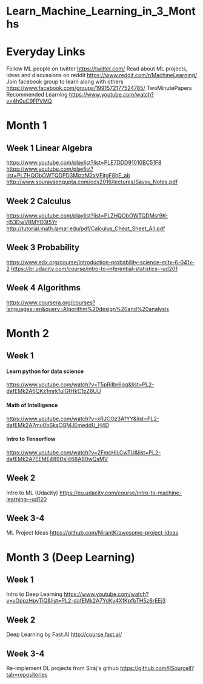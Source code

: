 # Learn_Machine_Learning_in_3_Months

# Everyday Links
Follow ML people on twitter
https://twitter.com/ 
Read about ML projects, ideas and discussions on reddit
https://www.reddit.com/r/MachineLearning/
Join facebook group to learn along with others
https://www.facebook.com/groups/1991572177524785/
TwoMinutePapers Recommended Learning
https://www.youtube.com/watch?v=4h0uC9FPVMQ

# Month 1

## Week 1 Linear Algebra
https://www.youtube.com/playlist?list=PLE7DDD91010BC51F8
https://www.youtube.com/playlist?list=PLZHQObOWTQDPD3MizzM2xVFitgF8hE_ab
http://www.souravsengupta.com/cds2016/lectures/Savov_Notes.pdf
## Week 2 Calculus
https://www.youtube.com/playlist?list=PLZHQObOWTQDMsr9K-rj53DwVRMYO3t5Yr
http://tutorial.math.lamar.edu/pdf/Calculus_Cheat_Sheet_All.pdf
## Week 3 Probability
https://www.edx.org/course/introduction-probability-science-mitx-6-041x-2
https://br.udacity.com/course/intro-to-inferential-statistics--ud201
## Week 4 Algorithms
https://www.coursera.org/courses?languages=en&query=Algorithm%20design%20and%20analysis

# Month 2

## Week 1 
#### Learn python for data science
https://www.youtube.com/watch?v=T5pRlIbr6gg&list=PL2-dafEMk2A6QKz1mrk1uIGfHkC1zZ6UU
#### Math of Intelligence
https://www.youtube.com/watch?v=xRJCOz3AfYY&list=PL2-dafEMk2A7mu0bSksCGMJEmeddU_H4D
#### Intro to Tensorflow
https://www.youtube.com/watch?v=2FmcHiLCwTU&list=PL2-dafEMk2A7EEME489DsI468AB0wQsMV

## Week 2 
Intro to ML (Udacity)
https://eu.udacity.com/course/intro-to-machine-learning--ud120

## Week 3-4
ML Project Ideas
https://github.com/NirantK/awesome-project-ideas

# Month 3 (Deep Learning)

## Week 1 
Intro to Deep Learning
https://www.youtube.com/watch?v=vOppzHpvTiQ&list=PL2-dafEMk2A7YdKv4XfKpfbTH5z6rEEj3

## Week 2 
Deep Learning by Fast.AI
http://course.fast.ai/

## Week 3-4 
Re-implement DL projects from Siraj's github
https://github.com/llSourcell?tab=repositories
